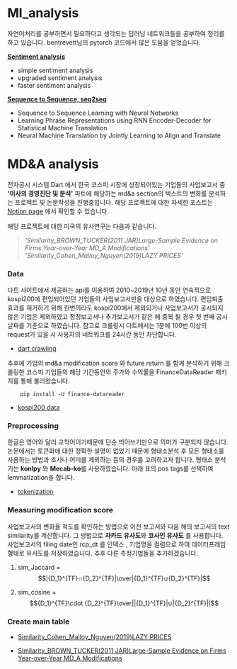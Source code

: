
# Ml_analysis

자연어처리를 공부하면서 필요하다고 생각되는 딥러닝 네트워크들을 공부하여 정리를 하고 있습니다. 
bentrevett님의 pytorch 코드에서 많은 도움을 얻었습니다.   


**[Sentiment analysis](https://github.com/Yphy/NLP/tree/master/ml_analysis/Sentiment%20Analysis)**
 
- simple sentiment analysis
- upgraded sentiment analysis
- faster sentiment analysis

**[Sequence to Sequence, seq2seq](https://github.com/Yphy/NLP/tree/master/ml_analysis/Seq2seq)**

- Sequence to Sequence Learning with Neural Networks
-  Learning Phrase Representations using RNN Encoder-Decoder for Statistical Machine Translation
- Neural Machine Translation by Jointly Learning to Align and Translate




# MD&A analysis

전자공시 시스템 Dart 에서 한국 코스피 시장에 상장되어있는 기업들의 사업보고서 중 **'이사의 경영진단 및 분석'** 파트에 해당하는 md&a section의 텍스트의 변화를 분석하는 프로젝트 및 논문작성을 진행중입니다.
해당 프로젝트에 대한 자세한 포스트는 [Notion page](https://www.notion.so/MD-A-7f440a8328df4a1a9e7b502d605b524c) 에서 확인할 수 있습니다.

해당 프로젝트에 대한 미국의 유사연구는 다음과 같습니다.
>_'Similarity_BROWN_TUCKER(2011 JAR)Large-Sample Evidence on Firms Year-over-Year MD_A Modifications'_ 
>_'Similarity_Cohen_Malloy_Nguyen(2019)LAZY PRICES'_   



### Data
다트 사이트에서 제공하는 api를 이용하여 2010~2019년 10년 동안 연속적으로 kospi200에 편입되어있던 기업들의 사업보고서만을 대상으로 하였습니다. 편입퇴출 효과를 제거하기 위해 한번이라도 kospi200에서 제외되거나 사업보고서가 공시되지 않은 기업은 제외하였고 정정보고서나 추가보고서가 같은 해 중복 될 경우 첫 번째 공시날짜를 기준으로 하였습니다. 참고로 크롤링시 다트에서는 1분에 100번 이상의 request가 있을 시 사용자의 네트워크를 24시간 동안 차단합니다.

 - [dart crawling](https://github.com/Yphy/NLP/blob/master/md%26a_analysis/Data_crawling.py)

추후에 기업의 md&a modification score 와 future return 를 함께 분석하기 위해 크롤링한 코스피 기업들의 해당 기간동안의 주가와 수익률을 FinanceDataReader 패키지를 통해 불러왔습니다. 

		pip install -U finance-datareader
 - [kospi200 data](https://github.com/Yphy/NLP/blob/master/md%26a_analysis/1.kospi200%20data.ipynb)
 
 

### Preprocessing

한글은 영어와 달리 교착어이기때문에 단순 띄어쓰기만으로 의미가 구분되지 않습니다. 논문에서는 토큰화에 대한 정확한 설명이 없었기 때문에 형태소분석 후 모든 형태소를 사용하는 방법과 조사나 어미를 제외하는 등의 경우를 고려하고자 합니다.
형태소 분석기는 **konlpy** 와 **Mecab-ko**를 사용하였습니다. 
아래 표의 pos tags를 선택하여 lemmatization을 합니다.


 - [tokenization](https://github.com/Yphy/NLP/blob/master/md%26a_analysis/3.Tokenization.ipynb)
 
 

### Measuring modification score

사업보고서의 변화율 척도를 확인하는 방법으로 이전 보고서와 다음 해의 보고서의 text similarity를 계산합니다. 그 방법으로 **자카드 유사도**와 **코사인 유사도** 를 사용합니다. 사업보고서의 filing date인 rcp_dt 를 인덱스 , 기업명을 컬럼으로 하여 데이터프레임형태로 유사도를 저장하였습니다. 추후 다른 측정기법들을 추가하겠습니다.


1. sim_Jaccard = $$|{D_1}^{TF}∩{D_2}^{TF}|\over|{D_1}^{TF}∪{D_2}^{TF}|$$



2. sim_cosine = $${D_1}^{TF}\cdot {D_2}^{TF}\over||{D_1}^{TF}|∪|{D_2}^{TF}||$$




### Create main table

 - [ Similarity_Cohen_Malloy_Nguyen(2019)LAZY PRICES](https://github.com/Yphy/NLP/blob/master/md%26a_analysis/Similarity_Cohen_Malloy_Nguyen(2019)LAZY%20PRICES.ipynb)

- [Similarity_BROWN_TUCKER(2011 JAR)Large-Sample Evidence on Firms Year-over-Year MD_A Modifications](https://github.com/Yphy/NLP/blob/master/md%26a_analysis/2.Similarity_Cohen_Malloy_Nguyen(2019)LAZY%20PRICES.ipynb)
